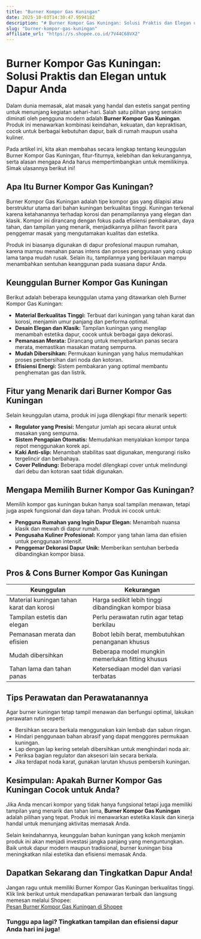 ```yaml
---
title: "Burner Kompor Gas Kuningan"
date: 2025-10-03T14:30:47.959418Z
description: "# Burner Kompor Gas Kuningan: Solusi Praktis dan Elegan untuk Dapur Anda..."
slug: "burner-kompor-gas-kuningan"
affiliate_url: "https://s.shopee.co.id/7V44C68VX2"
---
```

# Burner Kompor Gas Kuningan: Solusi Praktis dan Elegan untuk Dapur Anda

Dalam dunia memasak, alat masak yang handal dan estetis sangat penting untuk menunjang kegiatan sehari-hari. Salah satu pilihan yang semakin diminati oleh pengguna modern adalah **Burner Kompor Gas Kuningan**. Produk ini menawarkan kombinasi keindahan, kekuatan, dan kepraktisan, cocok untuk berbagai kebutuhan dapur, baik di rumah maupun usaha kuliner.

Pada artikel ini, kita akan membahas secara lengkap tentang keunggulan Burner Kompor Gas Kuningan, fitur-fiturnya, kelebihan dan kekurangannya, serta alasan mengapa Anda harus mempertimbangkan untuk memilikinya. Simak ulasannya berikut ini!

## Apa Itu Burner Kompor Gas Kuningan?

Burner Kompor Gas Kuningan adalah tipe kompor gas yang dilapisi atau berstruktur utama dari bahan kuningan berkualitas tinggi. Kuningan terkenal karena ketahanannya terhadap korosi dan penampilannya yang elegan dan klasik. Kompor ini dirancang dengan fokus pada efisiensi pembakaran, daya tahan, dan tampilan yang menarik, menjadikannya pilihan favorit para penggemar masak yang mengutamakan kualitas dan estetika.

Produk ini biasanya digunakan di dapur profesional maupun rumahan, karena mampu menahan panas intens dan proses penggunaan yang cukup lama tanpa mudah rusak. Selain itu, tampilannya yang berkilauan mampu menambahkan sentuhan keanggunan pada suasana dapur Anda.

## Keunggulan Burner Kompor Gas Kuningan

Berikut adalah beberapa keunggulan utama yang ditawarkan oleh Burner Kompor Gas Kuningan:

- **Material Berkualitas Tinggi:** Terbuat dari kuningan yang tahan karat dan korosi, menjamin umur panjang dan performa optimal.
- **Desain Elegan dan Klasik:** Tampilan kuningan yang mengilap menambah estetika dapur, cocok untuk berbagai gaya dekorasi.
- **Pemanasan Merata:** Dirancang untuk menyebarkan panas secara merata, memastikan masakan matang sempurna.
- **Mudah Dibersihkan:** Permukaan kuningan yang halus memudahkan proses pembersihan dari noda dan kotoran.
- **Efisiensi Energi:** Sistem pembakaran yang optimal membantu penghematan gas dan listrik.

## Fitur yang Menarik dari Burner Kompor Gas Kuningan

Selain keunggulan utama, produk ini juga dilengkapi fitur menarik seperti:

- **Regulator yang Presisi:** Mengatur jumlah api secara akurat untuk masakan yang sempurna.
- **Sistem Pengapian Otomatis:** Memudahkan menyalakan kompor tanpa repot menggunakan korek api.
- **Kaki Anti-slip:** Menambah stabilitas saat digunakan, mengurangi risiko tergelincir dan berbahaya.
- **Cover Pelindung:** Beberapa model dilengkapi cover untuk melindungi dari debu dan kotoran saat tidak digunakan.

## Mengapa Memilih Burner Kompor Gas Kuningan?

Memilih kompor gas kuningan bukan hanya soal tampilan menawan, tetapi juga aspek fungsional dan daya tahan. Produk ini cocok untuk:

- **Pengguna Rumahan yang Ingin Dapur Elegan:** Menambah nuansa klasik dan mewah di dapur rumah.
- **Pengusaha Kuliner Profesional:** Kompor yang tahan lama dan efisien untuk penggunaan intensif.
- **Penggemar Dekorasi Dapur Unik:** Memberikan sentuhan berbeda dibandingkan kompor biasa.

## Pros & Cons Burner Kompor Gas Kuningan

| Keunggulan                          | Kekurangan                         |
|-------------------------------------|-----------------------------------|
| Material kuningan tahan karat dan korosi | Harga sedikit lebih tinggi dibandingkan kompor biasa |
| Tampilan estetis dan elegan       | Perlu perawatan rutin agar tetap berkilau |
| Pemanasan merata dan efisien       | Bobot lebih berat, membutuhkan penanganan khusus |
| Mudah dibersihkan                 | Beberapa model mungkin memerlukan fitting khusus |
| Tahan lama dan tahan panas        | Ketersediaan model dan variasi terbatas |

## Tips Perawatan dan Perawatanannya

Agar burner kuningan tetap tampil menawan dan berfungsi optimal, lakukan perawatan rutin seperti:

- Bersihkan secara berkala menggunakan kain lembab dan sabun ringan.
- Hindari penggunaan bahan abrasif yang dapat menggores permukaan kuningan.
- Lap dengan lap kering setelah dibersihkan untuk menghindari noda air.
- Periksa bagian regulator dan aksesori lain secara berkala.
- Jika terdapat noda karat, gunakan larutan khusus pembersih kuningan.

## Kesimpulan: Apakah Burner Kompor Gas Kuningan Cocok untuk Anda?

Jika Anda mencari kompor yang tidak hanya fungsional tetapi juga memiliki tampilan yang menarik dan tahan lama, **Burner Kompor Gas Kuningan** adalah pilihan yang tepat. Produk ini menawarkan estetika klasik dan kinerja handal untuk menunjang aktivitas memasak Anda.

Selain keindahannya, keunggulan bahan kuningan yang kokoh menjamin produk ini akan menjadi investasi jangka panjang yang menguntungkan. Baik untuk dapur modern maupun tradisional, burner kuningan bisa meningkatkan nilai estetika dan efisiensi memasak Anda.

## Dapatkan Sekarang dan Tingkatkan Dapur Anda!

Jangan ragu untuk memiliki Burner Kompor Gas Kuningan berkualitas tinggi. Klik link berikut untuk mendapatkan penawaran terbaik dan langsung memesan melalui Shopee:  
[Pesan Burner Kompor Gas Kuningan di Shopee](https://s.shopee.co.id/7V44C68VX2)

### Tunggu apa lagi? Tingkatkan tampilan dan efisiensi dapur Anda hari ini juga!